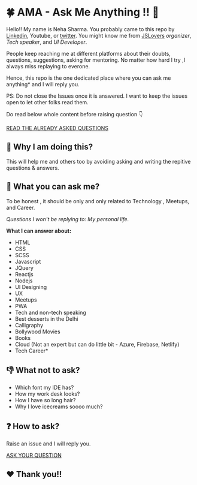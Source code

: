 # :four_leaf_clover: AMA - Ask Me Anything !! :book:
 Hello!! My name is Neha Sharma. You probably came to this repo by [Linkedin](https://www.linkedin.com/in/nehha/), Youtube, or [twitter](https://twitter.com/hellonehha). You might know me from [JSLovers](www.jslovers.com) _organizer_, _Tech speaker_, and _UI Developer_. 
 
People keep reaching me at different platforms about their doubts, questions, suggestions, asking for mentoring. No matter how hard I try ,I always miss replaying to everone. 

Hence, this repo is the one dedicated place where you can ask me anything* and I will reply you.  

PS: Do not close the Issues once it is answered. I want to keep the issues open to let other folks read them.

Do read below whole content before raising question :point_down: 

[READ THE ALREADY ASKED QUESTIONS](https://github.com/Neha/AMA/issues)
 
 ## :loudspeaker: Why I am doing this?
 This will help me and others too by avoiding asking and writing the repitive questions & answers.
 
 ## :raising_hand: What you can ask me?
 To be honest , it should be only and only related to Technology , Meetups, and Career.
 
 _Questions I won't be replying to: My personal life._
 
__What I can answer about:__
 - HTML
 - CSS
 - SCSS
 - Javascript
 - JQuery
 - Reactjs
 - Nodejs
 - UI Designing
 - UX 
 - Meetups
 - PWA
 - Tech and non-tech speaking
 - Best desserts in the Delhi
 - Calligraphy
 - Bollywood Movies
 - Books
 - Cloud (Not an expert but can do little bit - Azure, Firebase, Netlify)
 - Tech Career*
 
 ## :-1: What not to ask?
 - Which font my IDE has?
 - How my work desk looks?
 - How I have so long hair?
 - Why I love icecreams soooo much?
 
 ## :question: How to ask?
 Raise an issue and I will reply you.
 
 [ASK YOUR QUESTION](https://github.com/Neha/AMA/issues/new)
 
 ## :heart: Thank you!!
